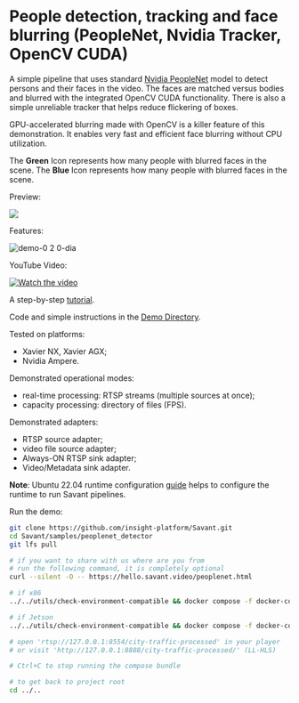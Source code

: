 # People detection, tracking and face blurring (PeopleNet, Nvidia Tracker, OpenCV CUDA)

A simple pipeline that uses standard [Nvidia PeopleNet](https://catalog.ngc.nvidia.com/orgs/nvidia/teams/tao/models/peoplenet) model to detect persons and their faces in the video. The faces are matched versus bodies and blurred with the integrated OpenCV CUDA functionality. There is also a simple unreliable tracker that helps reduce flickering of boxes.

GPU-accelerated blurring made with OpenCV is a killer feature of this demonstration. It enables very fast and efficient face blurring without CPU utilization.

The **Green** Icon represents how many people with blurred faces in the scene. 
The **Blue** Icon represents how many people with blurred faces in the scene.

Preview:

![](../peoplenet-blur-demo-loop.webp)

Features:

![demo-0 2 0-dia](https://user-images.githubusercontent.com/15047882/229354155-f37ad24b-c0bd-4249-ba83-a53b3c1e053b.png)

YouTube Video:

[![Watch the video](https://img.youtube.com/vi/YCvT3XbiSik/default.jpg)](https://youtu.be/YCvT3XbiSik)

A step-by-step [tutorial](https://hello.savant.video/peoplenet-tutorial).

Code and simple instructions in the [Demo Directory](../samples/peoplenet_detector).

Tested on platforms:

- Xavier NX, Xavier AGX;
- Nvidia Ampere.

Demonstrated operational modes:

- real-time processing: RTSP streams (multiple sources at once);
- capacity processing: directory of files (FPS).

Demonstrated adapters:
- RTSP source adapter;
- video file source adapter;
- Always-ON RTSP sink adapter;
- Video/Metadata sink adapter.


**Note**: Ubuntu 22.04 runtime configuration [guide](../../docs/runtime-configuration.md) helps to configure the runtime to run Savant pipelines.

Run the demo:

```bash
git clone https://github.com/insight-platform/Savant.git
cd Savant/samples/peoplenet_detector
git lfs pull

# if you want to share with us where are you from
# run the following command, it is completely optional
curl --silent -O -- https://hello.savant.video/peoplenet.html

# if x86
../../utils/check-environment-compatible && docker compose -f docker-compose.x86.yml up

# if Jetson
../../utils/check-environment-compatible && docker compose -f docker-compose.l4t.yml up

# open 'rtsp://127.0.0.1:8554/city-traffic-processed' in your player
# or visit 'http://127.0.0.1:8888/city-traffic-processed/' (LL-HLS)

# Ctrl+C to stop running the compose bundle

# to get back to project root
cd ../..
```
